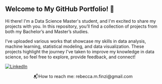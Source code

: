 ## Welcome to My GitHub Portfolio! :wave:
Hi there! I'm a Data Science Master's student, and I'm excited to share my projects with you. In this repository, you’ll find a collection of projects from both my Bachelor’s and Master’s studies.

I’ve uploaded various works that showcase my skills in data analysis, machine learning, statistical modeling, and data visualization. These projects highlight the journey I've taken to improve my knowledge in data science, so feel free to explore, provide feedback, and connect!

[![LinkedIn](https://img.shields.io/badge/LinkedIn-0A66C2?style=for-the-badge&logo=linkedin&logoColor=white)](https://www.linkedin.com/in/rebecca-micol-finzi-b5083b215?utm_source=share&utm_campaign=share_via&utm_content=profile&utm_medium=ios_app)

<p align="center">
📬How to reach me: rebecca.m.finzi@gmail.com 
</p>
